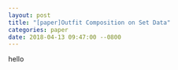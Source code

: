 ```yaml
---
layout: post
title: "[paper]Outfit Composition on Set Data"
categories: paper
date: 2018-04-13 09:47:00 --0800
---
```


hello
